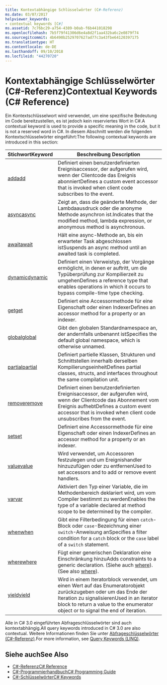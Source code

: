 ```yaml
---
title: Kontextabhängige Schlüsselwörter (C#-Referenz)
ms.date: 03/07/2017
helpviewer_keywords:
- contextual keywords [C#]
ms.assetid: 7c76bc29-a754-4389-b0ab-f6b441018298
ms.openlocfilehash: 7b5f79f41306d6e4a8d2f1aa432ba6c2e0879f74
ms.sourcegitcommit: 4b6490b2529707627ad77c3a43fbe64120397175
ms.translationtype: HT
ms.contentlocale: de-DE
ms.lasthandoff: 09/10/2018
ms.locfileid: "44270720"
---
```

# <a name="contextual-keywords-c-reference"></a><span data-ttu-id="60507-102">Kontextabhängige Schlüsselwörter (C#-Referenz)</span><span class="sxs-lookup"><span data-stu-id="60507-102">Contextual Keywords (C# Reference)</span></span>
<span data-ttu-id="60507-103">Ein Kontextschlüsselwort wird verwendet, um eine spezifische Bedeutung im Code bereitzustellen, es ist jedoch kein reserviertes Wort in C#.</span><span class="sxs-lookup"><span data-stu-id="60507-103">A contextual keyword is used to provide a specific meaning in the code, but it is not a reserved word in C#.</span></span> <span data-ttu-id="60507-104">In diesem Abschnitt werden die folgenden Kontextschlüsselwörter eingeführt:</span><span class="sxs-lookup"><span data-stu-id="60507-104">The following contextual keywords are introduced in this section:</span></span>  
  
|<span data-ttu-id="60507-105">Stichwort</span><span class="sxs-lookup"><span data-stu-id="60507-105">Keyword</span></span>|<span data-ttu-id="60507-106">Beschreibung </span><span class="sxs-lookup"><span data-stu-id="60507-106">Description</span></span>|  
|-------------|-----------------|  
|[<span data-ttu-id="60507-107">add</span><span class="sxs-lookup"><span data-stu-id="60507-107">add</span></span>](../../../csharp/language-reference/keywords/add.md)|<span data-ttu-id="60507-108">Definiert einen benutzerdefinierten Ereignisaccessor, der aufgerufen wird, wenn der Clientcode das Ereignis abonniert</span><span class="sxs-lookup"><span data-stu-id="60507-108">Defines a custom event accessor that is invoked when client code subscribes to the event.</span></span>|  
|[<span data-ttu-id="60507-109">async</span><span class="sxs-lookup"><span data-stu-id="60507-109">async</span></span>](../../../csharp/language-reference/keywords/async.md)|<span data-ttu-id="60507-110">Zeigt an, dass die geänderte Methode, der Lambdaausdruck oder die anonyme Methode asynchron ist.</span><span class="sxs-lookup"><span data-stu-id="60507-110">Indicates that the modified method, lambda expression, or anonymous method is asynchronous.</span></span>|  
|[<span data-ttu-id="60507-111">await</span><span class="sxs-lookup"><span data-stu-id="60507-111">await</span></span>](../../../csharp/language-reference/keywords/await.md)|<span data-ttu-id="60507-112">Hält eine async-Methode an, bis ein erwarteter Task abgeschlossen ist</span><span class="sxs-lookup"><span data-stu-id="60507-112">Suspends an async method until an awaited task is completed.</span></span>|  
|[<span data-ttu-id="60507-113">dynamic</span><span class="sxs-lookup"><span data-stu-id="60507-113">dynamic</span></span>](../../../csharp/language-reference/keywords/dynamic.md)|<span data-ttu-id="60507-114">Definiert einen Verweistyp, der Vorgänge ermöglicht, in denen er auftritt, um die Typüberprüfung zur Kompilierzeit zu umgehen</span><span class="sxs-lookup"><span data-stu-id="60507-114">Defines a reference type that enables operations in which it occurs to bypass compile-time type checking.</span></span>|  
|[<span data-ttu-id="60507-115">get</span><span class="sxs-lookup"><span data-stu-id="60507-115">get</span></span>](../../../csharp/language-reference/keywords/get.md)|<span data-ttu-id="60507-116">Definiert eine Accessormethode für eine Eigenschaft oder einen Indexer</span><span class="sxs-lookup"><span data-stu-id="60507-116">Defines an accessor method for a property or an indexer.</span></span>|  
|[<span data-ttu-id="60507-117">global</span><span class="sxs-lookup"><span data-stu-id="60507-117">global</span></span>](../../../csharp/language-reference/keywords/global.md)|<span data-ttu-id="60507-118">Gibt den globalen Standardnamespace an, der andernfalls unbenannt ist</span><span class="sxs-lookup"><span data-stu-id="60507-118">Specifies the default global namespace, which is otherwise unnamed.</span></span>|  
|[<span data-ttu-id="60507-119">partial</span><span class="sxs-lookup"><span data-stu-id="60507-119">partial</span></span>](../../../csharp/language-reference/keywords/partial-type.md)|<span data-ttu-id="60507-120">Definiert partielle Klassen, Strukturen und Schnittstellen innerhalb derselben Kompilierungseinheit</span><span class="sxs-lookup"><span data-stu-id="60507-120">Defines partial classes, structs, and interfaces throughout the same compilation unit.</span></span>|  
|[<span data-ttu-id="60507-121">remove</span><span class="sxs-lookup"><span data-stu-id="60507-121">remove</span></span>](../../../csharp/language-reference/keywords/remove.md)|<span data-ttu-id="60507-122">Definiert einen benutzerdefinierten Ereignisaccessor, der aufgerufen wird, wenn der Clientcode das Abonnement vom Ereignis aufhebt</span><span class="sxs-lookup"><span data-stu-id="60507-122">Defines a custom event accessor that is invoked when client code unsubscribes from the event.</span></span>|  
|[<span data-ttu-id="60507-123">set</span><span class="sxs-lookup"><span data-stu-id="60507-123">set</span></span>](../../../csharp/language-reference/keywords/set.md)|<span data-ttu-id="60507-124">Definiert eine Accessormethode für eine Eigenschaft oder einen Indexer</span><span class="sxs-lookup"><span data-stu-id="60507-124">Defines an accessor method for a property or an indexer.</span></span>|  
|[<span data-ttu-id="60507-125">value</span><span class="sxs-lookup"><span data-stu-id="60507-125">value</span></span>](../../../csharp/language-reference/keywords/value.md)|<span data-ttu-id="60507-126">Wird verwendet, um Accessoren festzulegen und um Ereignishandler hinzuzufügen oder zu entfernen</span><span class="sxs-lookup"><span data-stu-id="60507-126">Used to set accessors and to add or remove event handlers.</span></span>|  
|[<span data-ttu-id="60507-127">var</span><span class="sxs-lookup"><span data-stu-id="60507-127">var</span></span>](../../../csharp/language-reference/keywords/var.md)|<span data-ttu-id="60507-128">Aktiviert den Typ einer Variable, die im Methodenbereich deklariert wird, um vom Compiler bestimmt zu werden</span><span class="sxs-lookup"><span data-stu-id="60507-128">Enables the type of a variable declared at method scope to be determined by the compiler.</span></span>|  
|[<span data-ttu-id="60507-129">when</span><span class="sxs-lookup"><span data-stu-id="60507-129">when</span></span>](when.md)|<span data-ttu-id="60507-130">Gibt eine Filterbedingung für einen `catch`-Block oder `case`-Bezeichnung einer `switch`-Anweisung an</span><span class="sxs-lookup"><span data-stu-id="60507-130">Specifies a filter condition for a `catch` block or the `case` label of a `switch` statement.</span></span>|
|[<span data-ttu-id="60507-131">where</span><span class="sxs-lookup"><span data-stu-id="60507-131">where</span></span>](../../../csharp/language-reference/keywords/where-generic-type-constraint.md)|<span data-ttu-id="60507-132">Fügt einer generischen Deklaration eine Einschränkung hinzu</span><span class="sxs-lookup"><span data-stu-id="60507-132">Adds constraints to a generic declaration.</span></span> <span data-ttu-id="60507-133">(Siehe auch [where](../../../csharp/language-reference/keywords/where-clause.md)).</span><span class="sxs-lookup"><span data-stu-id="60507-133">(See also [where](../../../csharp/language-reference/keywords/where-clause.md)).</span></span>|  
|[<span data-ttu-id="60507-134">yield</span><span class="sxs-lookup"><span data-stu-id="60507-134">yield</span></span>](../../../csharp/language-reference/keywords/yield.md)|<span data-ttu-id="60507-135">Wird in einem Iteratorblock verwendet, um einen Wert auf das Enumeratorobjekt zurückzugeben oder um das Ende der Iteration zu signalisieren</span><span class="sxs-lookup"><span data-stu-id="60507-135">Used in an iterator block to return a value to the enumerator object or to signal the end of iteration.</span></span>|  
  
 <span data-ttu-id="60507-136">Alle in C# 3.0 eingeführten Abfrageschlüsselwörter sind auch kontextabhängig.</span><span class="sxs-lookup"><span data-stu-id="60507-136">All query keywords introduced in C# 3.0 are also contextual.</span></span> <span data-ttu-id="60507-137">Weitere Informationen finden Sie unter [Abfrageschlüsselwörter (C#-Referenz)](../../../csharp/language-reference/keywords/query-keywords.md).</span><span class="sxs-lookup"><span data-stu-id="60507-137">For more information, see [Query Keywords (LINQ)](../../../csharp/language-reference/keywords/query-keywords.md).</span></span>  
  
## <a name="see-also"></a><span data-ttu-id="60507-138">Siehe auch</span><span class="sxs-lookup"><span data-stu-id="60507-138">See Also</span></span>

- [<span data-ttu-id="60507-139">C#-Referenz</span><span class="sxs-lookup"><span data-stu-id="60507-139">C# Reference</span></span>](../../../csharp/language-reference/index.md)  
- [<span data-ttu-id="60507-140">C#-Programmierhandbuch</span><span class="sxs-lookup"><span data-stu-id="60507-140">C# Programming Guide</span></span>](../../../csharp/programming-guide/index.md)  
- [<span data-ttu-id="60507-141">C#-Schlüsselwörter</span><span class="sxs-lookup"><span data-stu-id="60507-141">C# Keywords</span></span>](../../../csharp/language-reference/keywords/index.md)
